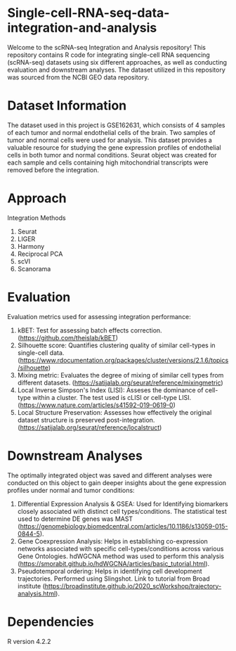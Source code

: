 # Single-cell-RNA-seq-data-integration-and-analysis
Welcome to the scRNA-seq Integration and Analysis repository! This repository contains R code for integrating single-cell RNA sequencing (scRNA-seq) datasets using six different approaches, as well as conducting evaluation and downstream analyses. The dataset utilized in this repository was sourced from the NCBI GEO data repository.

# Dataset Information
The dataset used in this project is GSE162631, which consists of 4 samples of each tumor and normal endothelial cells of the brain. Two samples of tumor and normal cells were used for analysis. This dataset provides a valuable resource for studying the gene expression profiles of endothelial cells in both tumor and normal conditions. Seurat object was created for each sample and cells containing high mitochondrial transcripts were removed before the integration. 

# Approach
Integration Methods
1) Seurat
2) LIGER
3) Harmony
4) Reciprocal PCA
5) scVI
6) Scanorama

# Evaluation
Evaluation metrics used for assessing integration performance:
1) kBET: Test for assessing batch effects correction. (https://github.com/theislab/kBET)
2) Silhouette score: Quantifies clustering quality of similar cell-types in single-cell data. (https://www.rdocumentation.org/packages/cluster/versions/2.1.6/topics/silhouette)
3) Mixing metric: Evaluates the degree of mixing of similar cell types from different datasets. (https://satijalab.org/seurat/reference/mixingmetric)
4) Local Inverse Simpson's Index (LISI): Asseses the dominance of cell-type within a cluster. The test used is cLISI or cell-type LISI. (https://www.nature.com/articles/s41592-019-0619-0)
5) Local Structure Preservation: Assesses how effectively the original dataset structure is preserved post-integration.(https://satijalab.org/seurat/reference/localstruct)

# Downstream Analyses
The optimally integrated object was saved and different analyses were conducted on this object to gain deeper insights about the gene expression profiles under normal and tumor conditions:
1) Differential Expression Analysis & GSEA: Used for Identifying biomarkers closely associated with distinct cell types/conditions. The statistical test used to determine DE genes was MAST (https://genomebiology.biomedcentral.com/articles/10.1186/s13059-015-0844-5).
2) Gene Coexpression Analysis: Helps in establishing co-expression networks associated with specific cell-types/conditions across various Gene Ontologies. hdWGCNA method was used to perform this analysis (https://smorabit.github.io/hdWGCNA/articles/basic_tutorial.html).
3) Pseudotemporal ordering: Helps in identifying cell development trajectories. Performed using Slingshot. Link to tutorial from Broad institute (https://broadinstitute.github.io/2020_scWorkshop/trajectory-analysis.html).

# Dependencies
R version 4.2.2



